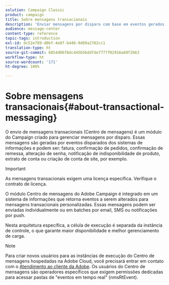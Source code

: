 ```yaml
---
solution: Campaign Classic
product: campaign
title: Sobre mensagens transacionais
description: 'Enviar mensagens por disparo com base em eventos gerados a partir de sistemas de informação. '
audience: message-center
content-type: reference
topic-tags: introduction
exl-id: dc52e789-d0bf-4e8f-b448-9d69a2762cc1
translation-type: ht
source-git-commit: 6854d06f8dc445b56ddfde7777f02916a60f2b63
workflow-type: ht
source-wordcount: '171'
ht-degree: 100%

---
```


# Sobre mensagens transacionais{#about-transactional-messaging}

O envio de mensagens transacionais (Centro de mensagens) é um módulo do Campaign criado para gerenciar mensagens por disparo. Essas mensagens são geradas por eventos disparados dos sistemas de informações e podem ser: fatura, confirmação de pedidos, confirmação de remessa, alteração de senha, notificação de indisponibilidade de produto, extrato de conta ou criação de conta de site, por exemplo.

>[!IMPORTANT]
>
>As mensagens transacionais exigem uma licença específica. Verifique o contrato de licença.

O módulo Centro de mensagens do Adobe Campaign é integrado em um sistema de informações que retorna eventos a serem alterados para mensagens transacionais personalizadas. Essas mensagens podem ser enviadas individualmente ou em batches por email, SMS ou notificações por push.

Nesta arquitetura específica, a célula de execução é separada da instância de controle, o que garante maior disponibilidade e melhor gerenciamento de carga.

>[!NOTE]
>
>Para criar novos usuários para as instâncias de execução do Centro de mensagens hospedadas na Adobe Cloud, você precisará entrar em contato com o [Atendimento ao cliente da Adobe](https://helpx.adobe.com/br/enterprise/admin-guide.html/enterprise/using/support-for-experience-cloud.ug.html). Os usuários do Centro de mensagens são operadores específicos que exigem permissões dedicadas para acessar pastas de &quot;eventos em tempo real&quot; (nmsRtEvent).

